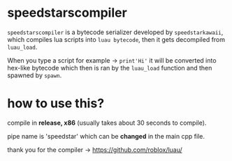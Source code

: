 # speedstarscompiler

`speedstarscompiler` is a bytecode serializer developed by `speedstarkawaii`, which compiles lua scripts into `luau bytecode`, then it gets decompiled from `luau_load`.

When you type a script for example -> `print'Hi'` it will be converted into hex-like bytecode which then is ran by the `luau_load` function and then spawned by `spawn`.

# how to use this?

compile in **release, x86** (usually takes about 30 seconds to compile).

pipe name is 'speedstar' which can be **changed** in the main cpp file.

thank you for the compiler -> https://github.com/roblox/luau/

